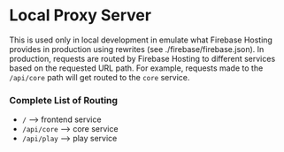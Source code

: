 # Local Proxy Server

This is used only in local development in emulate what Firebase Hosting provides in production using rewrites (see ./firebase/firebase.json). In production, requests are routed by Firebase Hosting to different services based on the requested URL path. For example, requests made to the `/api/core` path will get routed to the `core` service.

### Complete List of Routing

- `/` --> frontend service
- `/api/core` --> core service
- `/api/play` --> play service
